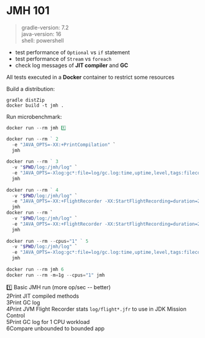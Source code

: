# JMH 101
> gradle-version: 7.2  
> java-version: 16  
> shell: powershell

- test performance of `Optional` vs `if` statement
- test performance of `Stream` vs `foreach`
- check log messages of **JIT compiler** and **GC**

All tests executed in a **Docker** container to restrict some resources

Build a distribution:
```
gradle distZip
docker build -t jmh .
```

Run microbenchmark:
```powershell
docker run --rm jmh 1️⃣  

docker run --rm ` 2️ 
  -e "JAVA_OPTS=-XX:+PrintCompilation" `
  jmh
  
docker run --rm ` 3️ 
  -v "$PWD/log:/jmh/log" `
  -e "JAVA_OPTS=-Xlog:gc*:file=log/gc.log:time,uptime,level,tags:filecount=1,filesize=100m" `
  jmh
  
docker run --rm ` 4️ 
  -v "$PWD/log:/jmh/log" `
  -e "JAVA_OPTS=-XX:+FlightRecorder -XX:StartFlightRecording=duration=2m,filename=log/flightIf.jfr" `
  jmh
docker run --rm `
  -v "$PWD/log:/jmh/log" `
  -e "JAVA_OPTS=-XX:+FlightRecorder -XX:StartFlightRecording=duration=2m,filename=log/flightOpt.jfr" `
  jmh
  
docker run --rm --cpus="1" ` 5️ 
  -v "$PWD/log:/jmh/log" `
  -e "JAVA_OPTS=-Xlog:gc*:file=log/gc.log:time,uptime,level,tags:filecount=1,filesize=100m" `
  jmh
  
docker run --rm jmh 6️ 
docker run --rm -m=1g --cpus="1" jmh        
```

1️⃣ Basic JMH run (more op/sec -- better)  
2️Print JIT compiled methods  
3️Print GC log  
4️Print JVM Flight Recorder stats `log/flight*.jfr` to use in JDK Mission Control  
5️Print GC log for 1 CPU workload  
6️Compare unbounded to bounded app 
